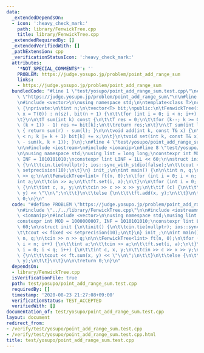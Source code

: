 ```yaml
---
data:
  _extendedDependsOn:
  - icon: ':heavy_check_mark:'
    path: library/FenwickTree.cpp
    title: library/FenwickTree.cpp
  _extendedRequiredBy: []
  _extendedVerifiedWith: []
  _pathExtension: cpp
  _verificationStatusIcon: ':heavy_check_mark:'
  attributes:
    '*NOT_SPECIAL_COMMENTS*': ''
    PROBLEM: https://judge.yosupo.jp/problem/point_add_range_sum
    links:
    - https://judge.yosupo.jp/problem/point_add_range_sum
  bundledCode: "#line 1 \"test/yosupo/point_add_range_sum.test.cpp\"\n#define PROBLEM\
    \ \"https://judge.yosupo.jp/problem/point_add_range_sum\"\n\n#line 1 \"library/FenwickTree.cpp\"\
    \n#include <vector>\n\nusing namespace std;\n\ntemplate<class T>\nclass FenwickTree\
    \ {\nprivate:\n\tint n;\n\tvector<T> bit;\npublic:\n\tFenwickTree(int sz, T&&\
    \ x = T(0)) : n(sz), bit(n + 1) {\n\t\tfor (int i = 0; i < n; i++) add(i, x);\n\
    \t}\n\n\tT sum(int k) const {\n\t\tT res = 0;\n\t\tfor (k--; k >= 0; k = (k &\
    \ (k + 1)) - 1) res += bit[k];\n\t\treturn res;\n\t}\n\tT sum(int l, int r) const\
    \ { return sum(r) - sum(l); }\n\n\tvoid add(int k, const T& x) {\n\t\tfor (; k\
    \ < n; k |= k + 1) bit[k] += x;\n\t}\n\tvoid set(int k, const T& x) { add(k, x\
    \ - sum(k, k + 1)); }\n};\n#line 4 \"test/yosupo/point_add_range_sum.test.cpp\"\
    \n\n#include <iostream>\n#include <iomanip>\n#line 8 \"test/yosupo/point_add_range_sum.test.cpp\"\
    \n\nusing namespace std;\nusing lint = long long;\nconstexpr int MOD = 1000000007,\
    \ INF = 1010101010;\nconstexpr lint LINF = 1LL << 60;\n\nstruct init {\n\tinit()\
    \ {\n\t\tcin.tie(nullptr); ios::sync_with_stdio(false);\n\t\tcout << fixed <<\
    \ setprecision(10);\n\t}\n} init_;\n\nint main() {\n\n\tint n, q;\n\tcin >> n\
    \ >> q;\n\n\tFenwickTree<lint> ft(n, 0);\n\tfor (int i = 0; i < n; i++) {\n\t\t\
    int a;\n\t\tcin >> a;\n\t\tft.set(i, a);\n\t}\n\n\tfor (int i = 0; i < q; i++)\
    \ {\n\t\tint c, x, y;\n\t\tcin >> c >> x >> y;\n\t\tif (c) {\n\t\t\tcout << ft.sum(x,\
    \ y) << \"\\n\";\n\t\t}\n\t\telse {\n\t\t\tft.add(x, y);\n\t\t}\n\t}\n\n\treturn\
    \ 0;\n}\n"
  code: "#define PROBLEM \"https://judge.yosupo.jp/problem/point_add_range_sum\"\n\
    \n#include \"../../library/FenwickTree.cpp\"\n\n#include <iostream>\n#include\
    \ <iomanip>\n#include <vector>\n\nusing namespace std;\nusing lint = long long;\n\
    constexpr int MOD = 1000000007, INF = 1010101010;\nconstexpr lint LINF = 1LL <<\
    \ 60;\n\nstruct init {\n\tinit() {\n\t\tcin.tie(nullptr); ios::sync_with_stdio(false);\n\
    \t\tcout << fixed << setprecision(10);\n\t}\n} init_;\n\nint main() {\n\n\tint\
    \ n, q;\n\tcin >> n >> q;\n\n\tFenwickTree<lint> ft(n, 0);\n\tfor (int i = 0;\
    \ i < n; i++) {\n\t\tint a;\n\t\tcin >> a;\n\t\tft.set(i, a);\n\t}\n\n\tfor (int\
    \ i = 0; i < q; i++) {\n\t\tint c, x, y;\n\t\tcin >> c >> x >> y;\n\t\tif (c)\
    \ {\n\t\t\tcout << ft.sum(x, y) << \"\\n\";\n\t\t}\n\t\telse {\n\t\t\tft.add(x,\
    \ y);\n\t\t}\n\t}\n\n\treturn 0;\n}\n"
  dependsOn:
  - library/FenwickTree.cpp
  isVerificationFile: true
  path: test/yosupo/point_add_range_sum.test.cpp
  requiredBy: []
  timestamp: '2020-08-23 21:27:08+09:00'
  verificationStatus: TEST_ACCEPTED
  verifiedWith: []
documentation_of: test/yosupo/point_add_range_sum.test.cpp
layout: document
redirect_from:
- /verify/test/yosupo/point_add_range_sum.test.cpp
- /verify/test/yosupo/point_add_range_sum.test.cpp.html
title: test/yosupo/point_add_range_sum.test.cpp
---
```

